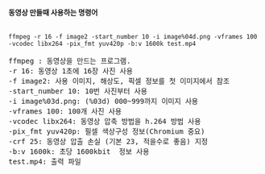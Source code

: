 #### 동영상 만들때 사용하는 명령어 #### 

<pre><code>
ffmpeg -r 16 -f image2 -start_number 10 -i image%04d.png -vframes 100 -vcodec libx264 -pix_fmt yuv420p -b:v 1600k test.mp4
</code>
ffmpeg : 동영상을 만드는 프로그램.
-r 16: 동영상 1초에 16장 사진 사용
-f image2: 사용 이미지, 해상도, 픽셀 정보를 첫 이미지에서 참조
-start_number 10: 10번 사진부터 사용
-i image%03d.png: (%03d) 000~999까지 이미지 사용
-vframes 100: 100개 사진 사용
-vcodec libx264: 동영상 압축 방법을 h.264 방법 사용
-pix_fmt yuv420p: 필셀 색상구성 정보(Chromium 중요)
-crf 25: 동영상 압출 손실 (기본 23, 적을수로 좋음) 지정
-b:v 1600k: 초당 1600kbit  정보 사용
test.mp4: 출력 파일
</pre>

